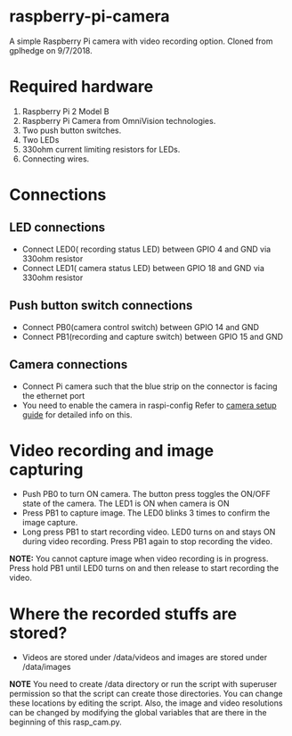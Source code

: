 # raspberry-pi-camera
A simple Raspberry Pi camera with video recording option. Cloned from gplhedge on 9/7/2018.

# Required hardware
1. Raspberry Pi 2 Model B
2. Raspberry Pi Camera from OmniVision technologies.
3. Two push button switches.
4. Two LEDs
5. 330ohm current limiting resistors for LEDs.
6. Connecting wires.

# Connections
## LED connections
- Connect LED0( recording status LED) between GPIO 4 and GND via 330ohm resistor
- Connect LED1( camera status LED) between GPIO 18 and GND via 330ohm resistor

## Push button switch connections
- Connect PB0(camera control switch) between GPIO 14 and GND
- Connect PB1(recording and capture switch) between GPIO 15 and GND

## Camera connections
- Connect Pi camera such that the blue strip on the connector is facing the ethernet port
- You need to enable the camera in raspi-config
Refer to [camera setup guide](https://www.raspberrypi.org/documentation/usage/camera/README.md) for detailed info on this.

# Video recording and image capturing
- Push PB0 to turn ON camera. The button press toggles the ON/OFF state of the camera. The LED1 is ON when camera is ON
- Press PB1 to capture image. The LED0 blinks 3 times to confirm the image capture.
- Long press PB1 to start recording video. LED0 turns on and stays ON during video recording. Press PB1 again to stop recording the video.

**NOTE:** You cannot capture image when video recording is in progress. Press hold PB1 until LED0 turns on and then release to start
recording the video.

# Where the recorded stuffs are stored?
- Videos are stored under /data/videos and images are stored under /data/images

**NOTE** You need to create /data directory or run the script with  superuser permission so that the script can create those directories.
You can change these locations by editing the script. Also, the image and video resolutions can be changed by modifying the global variables
that are there in the beginning of this rasp_cam.py.

